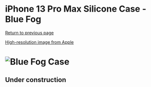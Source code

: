 # iPhone 13 Pro Max Silicone Case - Blue Fog

[Return to previous page](/iphone_13)

[High-resolution image from Apple](https://store.storeimages.cdn-apple.com/8756/as-images.apple.com/is//MN693?wid=4500&hei=4500&fmt=png)

# ![Blue Fog Case](/everyphone/MN693.png)

## Under construction
